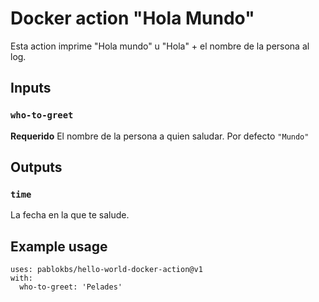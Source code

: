# Docker action "Hola Mundo"

Esta action imprime "Hola mundo" u "Hola" + el nombre de la persona al log.

## Inputs

### `who-to-greet`

**Requerido** El nombre de la persona a quien saludar. Por defecto `"Mundo"`

## Outputs

### `time`

La fecha en la que te salude.

## Example usage

```
uses: pablokbs/hello-world-docker-action@v1
with:
  who-to-greet: 'Pelades'
```
